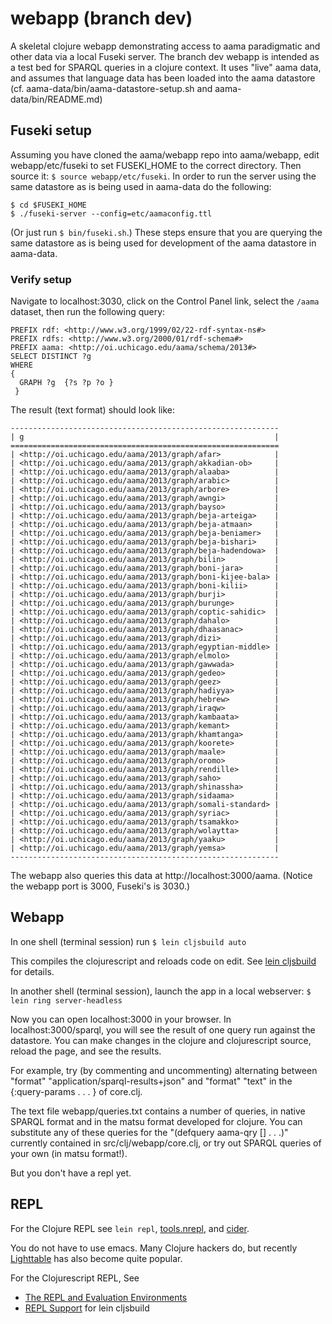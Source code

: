 # webapp (branch dev)

A skeletal clojure webapp demonstrating access to aama paradigmatic and 
other data via a local Fuseki server. The branch dev webapp is intended as 
a test bed for SPARQL queries in a clojure context. It uses "live" aama 
data, and assumes that language data has been loaded into the aama datastore 
(cf. aama-data/bin/aama-datastore-setup.sh and aama-data/bin/README.md)

## Fuseki setup

Assuming you have cloned the aama/webapp repo into aama/webapp, edit
webapp/etc/fuseki to set FUSEKI_HOME to the correct directory.  Then
source it: `$ source webapp/etc/fuseki`. In order to run the server using
the same datastore as is being used in aama-data do the following:

```
$ cd $FUSEKI_HOME
$ ./fuseki-server --config=etc/aamaconfig.ttl
```

(Or just run `$ bin/fuseki.sh`.) These steps ensure that you are querying the
same datastore as is being used for development of the aama datastore in
aama-data.

### Verify setup

Navigate to localhost:3030, click on the Control Panel link,
select the `/aama` dataset, then run the following query:

```
PREFIX rdf: <http://www.w3.org/1999/02/22-rdf-syntax-ns#>
PREFIX rdfs: <http://www.w3.org/2000/01/rdf-schema#>
PREFIX aama: <http://oi.uchicago.edu/aama/schema/2013#>
SELECT DISTINCT ?g
WHERE
{
  GRAPH ?g  {?s ?p ?o }
 }
```

The result (text format) should look like:

```
------------------------------------------------------------
| g                                                        |
============================================================
| <http://oi.uchicago.edu/aama/2013/graph/afar>            |
| <http://oi.uchicago.edu/aama/2013/graph/akkadian-ob>     |
| <http://oi.uchicago.edu/aama/2013/graph/alaaba>          |
| <http://oi.uchicago.edu/aama/2013/graph/arabic>          |
| <http://oi.uchicago.edu/aama/2013/graph/arbore>          |
| <http://oi.uchicago.edu/aama/2013/graph/awngi>           |
| <http://oi.uchicago.edu/aama/2013/graph/bayso>           |
| <http://oi.uchicago.edu/aama/2013/graph/beja-arteiga>    |
| <http://oi.uchicago.edu/aama/2013/graph/beja-atmaan>     |
| <http://oi.uchicago.edu/aama/2013/graph/beja-beniamer>   |
| <http://oi.uchicago.edu/aama/2013/graph/beja-bishari>    |
| <http://oi.uchicago.edu/aama/2013/graph/beja-hadendowa>  |
| <http://oi.uchicago.edu/aama/2013/graph/bilin>           |
| <http://oi.uchicago.edu/aama/2013/graph/boni-jara>       |
| <http://oi.uchicago.edu/aama/2013/graph/boni-kijee-bala> |
| <http://oi.uchicago.edu/aama/2013/graph/boni-kilii>      |
| <http://oi.uchicago.edu/aama/2013/graph/burji>           |
| <http://oi.uchicago.edu/aama/2013/graph/burunge>         |
| <http://oi.uchicago.edu/aama/2013/graph/coptic-sahidic>  |
| <http://oi.uchicago.edu/aama/2013/graph/dahalo>          |
| <http://oi.uchicago.edu/aama/2013/graph/dhaasanac>       |
| <http://oi.uchicago.edu/aama/2013/graph/dizi>            |
| <http://oi.uchicago.edu/aama/2013/graph/egyptian-middle> |
| <http://oi.uchicago.edu/aama/2013/graph/elmolo>          |
| <http://oi.uchicago.edu/aama/2013/graph/gawwada>         |
| <http://oi.uchicago.edu/aama/2013/graph/gedeo>           |
| <http://oi.uchicago.edu/aama/2013/graph/geez>            |
| <http://oi.uchicago.edu/aama/2013/graph/hadiyya>         |
| <http://oi.uchicago.edu/aama/2013/graph/hebrew>          |
| <http://oi.uchicago.edu/aama/2013/graph/iraqw>           |
| <http://oi.uchicago.edu/aama/2013/graph/kambaata>        |
| <http://oi.uchicago.edu/aama/2013/graph/kemant>          |
| <http://oi.uchicago.edu/aama/2013/graph/khamtanga>       |
| <http://oi.uchicago.edu/aama/2013/graph/koorete>         |
| <http://oi.uchicago.edu/aama/2013/graph/maale>           |
| <http://oi.uchicago.edu/aama/2013/graph/oromo>           |
| <http://oi.uchicago.edu/aama/2013/graph/rendille>        |
| <http://oi.uchicago.edu/aama/2013/graph/saho>            |
| <http://oi.uchicago.edu/aama/2013/graph/shinassha>       |
| <http://oi.uchicago.edu/aama/2013/graph/sidaama>         |
| <http://oi.uchicago.edu/aama/2013/graph/somali-standard> |
| <http://oi.uchicago.edu/aama/2013/graph/syriac>          |
| <http://oi.uchicago.edu/aama/2013/graph/tsamakko>        |
| <http://oi.uchicago.edu/aama/2013/graph/wolaytta>        |
| <http://oi.uchicago.edu/aama/2013/graph/yaaku>           |
| <http://oi.uchicago.edu/aama/2013/graph/yemsa>           |
------------------------------------------------------------
```

The webapp also queries this data at http://localhost:3000/aama.
(Notice the webapp port is 3000, Fuseki's is 3030.)

## Webapp

In one shell (terminal session) run ``$ lein cljsbuild auto ``

This compiles the clojurescript and reloads code on edit.  See
[lein cljsbuild](https://github.com/emezeske/lein-cljsbuild) for
details.

In another shell (terminal session), launch the app in a local
webserver: ``$ lein ring server-headless``

Now you can open localhost:3000 in your browser. In localhost:3000/sparql, 
you will see the result of one query run against the datastore. You can 
make changes in the clojure and clojurescript source, reload the page, 
and see the results. 

For example, try (by commenting and uncommenting) alternating between
"format" "application/sparql-results+json" and "format" "text" in the
{:query-params . . . } of core.clj.

The text file webapp/queries.txt contains a number of queries, in native 
SPARQL format and in the matsu format developed for clojure. You can 
substitute any of these queries for the "(defquery aama-qry [] . . .)"  
currently contained in src/clj/webapp/core.clj, or try out SPARQL queries 
of your own (in matsu format!).


But you don't have a repl yet.

## REPL

For the Clojure REPL see `lein repl`,
[tools.nrepl](https://github.com/clojure/tools.nrepl), and
[cider](https://github.com/clojure-emacs/cider).

You do not have to use emacs.  Many Clojure hackers do, but recently
[Lighttable](http://www.chris-granger.com/lighttable/) has also become
quite popular.

For the Clojurescript REPL, See
* [The REPL and Evaluation Environments](https://github.com/clojure/clojurescript/wiki/The-REPL-and-Evaluation-Environments)
* [REPL Support](https://github.com/emezeske/lein-cljsbuild/blob/1.0.3/doc/REPL.md) for lein cljsbuild

